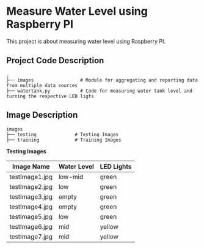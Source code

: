 # Measure Water Level using Raspberry PI
This project is about measuring water level using Raspberry PI.

## Project Code Description 

```
.
├── images                 # Module for aggregating and reporting data from multiple data sources 
├── watertank.py           # Code for measuring water tank level and turning the respective LED ligts 
```

## Image Description

```
images
├── testing              # Testing Images
├── training             # Training Images 
```

**Testing Images**

Image Name| Water Level | LED Lights
---------|------------|--------------- 
 testImage1.jpg           |  low-mid      |  green
 testImage2.jpg           |  low          |  green
 testImage3.jpg           |  empty        |  green
 testImage4.jpg           |  empty        |  green
 testImage5.jpg           |  low          |  green
 testImage6.jpg           |  mid          |  yellow
 testImage7.jpg           |  mid          |  yellow 
 
